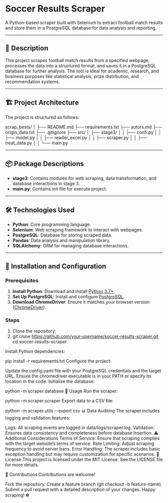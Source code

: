 # Soccer Results Scraper

A Python-based scraper built with Selenium to extract football match results and store them in a PostgreSQL database for data analysis and reporting.

---

## 📜 Description

This project scrapes football match results from a specified webpage, processes the data into a structured format, and saves it in a PostgreSQL database for further analysis. The tool is ideal for academic, research, and business purposes like statistical analysis, prize distribution, and recommendation systems.

---

## 🏗️ Project Architecture

The project is structured as follows:

scrap_bests/
│
├── README.md
├── requirements.txt
├── autors.md
├── origin_data.txt
├── .gitignore
├── src/
│   ├── stage3/
│   │   ├── confi.py
│   │   ├── model.py
│   │   ├── reader_excel.py
│   │   ├── scraper.py
│   │   ├── treat_data.py
│   │   └── main.py

---

## 📦 Package Descriptions

- **stage3**: Contains modules for web scraping, data transformation, and database interactions in stage 3.
- **main.py**: Contains init file for execute project.
---

## 🛠️ Technologies Used

- **Python**: Core programming language.
- **Selenium**: Web scraping framework to interact with webpages.
- **PostgreSQL**: Database for storing scraped data.
- **Pandas**: Data analysis and manipulation library.
- **SQLAlchemy**: ORM for managing database interactions.

---

## 🚀 Installation and Configuration

### Prerequisites

1. **Install Python**: Download and install [Python 3.7+](https://www.python.org/downloads/).
2. **Set Up PostgreSQL**: Install and configure [PostgreSQL](https://www.postgresql.org/download/).
3. **Download ChromeDriver**: Ensure it matches your browser version ([ChromeDriver](https://sites.google.com/chromium.org/driver/)).

### Steps

1. Clone the repository:
2. 
   git clone https://github.com/your-username/soccer-results-scraper.git
   cd soccer-results-scraper
   
Install Python dependencies:

pip install -r requirements.txt
Configure the project:

Update the config.yaml file with your PostgreSQL credentials and the target URL.
Ensure the chromedriver executable is in your PATH or specify its location in the code.
Initialize the database:

python -m scraper.database
📘 Usage
Run the scraper:

python -m scraper.scraper
Export data to a CSV file:

python -m scraper.utils --export csv
📊 Data Auditing
The scraper includes logging and validation features:

Logs: All scraping events are logged in data/logs/scraper.log.
Validation: Ensures data consistency and completeness before database insertion.
⚠️ Additional Considerations
Terms of Service: Ensure that scraping complies with the target website’s terms of service.
Rate Limiting: Adjust scraping frequency to avoid server bans.
Error Handling: The scraper includes basic exception handling but may require customization for specific scenarios.
📝 License
This project is licensed under the MIT License. See the LICENSE file for more details.

🤝 Contributions
Contributions are welcome!

Fork the repository.
Create a feature branch (git checkout -b feature-name).
Submit a pull request with a detailed description of your changes.
Happy scraping! ⚽
